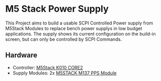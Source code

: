 # M5 Stack Power Supply

This Project aims to build a usable SCPI Controlled Power supply from M5Stack Modules to replace bench power supplys
in low budget applications.
The supply shows its current configuration on the build-in screen, but can only be controlled by SCPI Commands.

## Hardware

- Controller: [M5Stack K010 CORE2](https://shop.m5stack.com/products/m5stack-core2-esp32-iot-development-kit-v1-1)
- Supply Modules:
  2x [M5STACK M137 PPS Module](https://docs.m5stack.com/en/module/Module13.2-PPS)